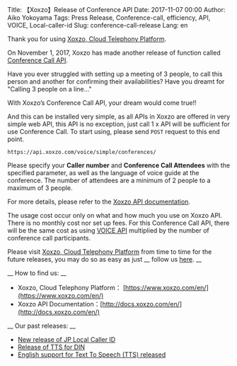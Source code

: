 Title: 【Xoxzo】Release of Conference API
Date: 2017-11-07 00:00
Author: Aiko Yokoyama
Tags: Press Release, Conference-call, efficiency, API, VOICE, Local-caller-id
Slug: conference-call-release
Lang: en

Thank you for using [Xoxzo, Cloud Telephony Platform](https://www.xoxzo.com/en/).

On November 1, 2017, Xoxzo has made another release of function called
[Conference Call API](https://www.xoxzo.com/en/about/voice-api/).

Have you ever struggled with setting up a meeting of 3 people, to call this
person and another for confirming their availabilities? Have you dreamt for
"Calling 3 people on a line…"

With Xoxzo’s Conference Call API, your dream would come true!!

And this can be installed very simple, as all APIs in Xoxzo are offered in very
simple web API, this API is no exception, just call 1 x API will be sufficient
for use Conference Call. To start using, please send `POST` request to this end point.

```https://api.xoxzo.com/voice/simple/conferences/ ```

Please specify your __Caller number__ and __Conference Call Attendees__ with the
specified parameter, as well as the language of voice guide at the conference.
The number of attendees are a minimum of 2 people to a maximum of 3 people.

For more details, please refer to the
[Xoxzo API documentation](http://docs.xoxzo.com/en/voice.html#simple-conference-api).

The usage cost occur only on what and how much you use on Xoxzo API.
There is no monthly cost nor set up fees. For this Conference Call API,
there will be the same cost as using [VOICE API](http://docs.xoxzo.com/en/voice.html) multiplied
by the number of conference call participants.

Please visit [Xoxzo, Cloud Telephony Platform](https://www.xoxzo.com/en/) from
time to time for the future releases, you may do so as easy as just
__ follow us [here](https://twitter.com/xoxzotelephony). __

__ How to find us: __

* Xoxzo, Cloud Telephony Platform： [https://www.xoxzo.com/en/](https://www.xoxzo.com/en/)
* Xoxzo API Documentation：[http://docs.xoxzo.com/en/](http://docs.xoxzo.com/en/)

__ Our past releases: __

* [New release of JP Local Caller ID](https://blog.xoxzo.com/2017/08/23/jp-local-caller-id/)
* [Release of TTS for DIN](https://blog.xoxzo.com/2017/05/24/text-to-speech-for-din/)
* [English support for Text To Speech (TTS) released](https://blog.xoxzo.com/2017/03/22/tts-en-release/)

